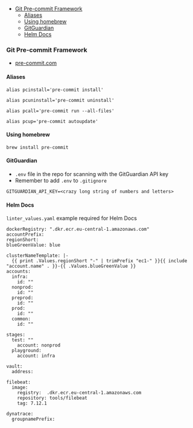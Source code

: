 - [Git Pre-commit Framework](#git-pre-commit-framework)
  - [Aliases](#aliases)
  - [Using homebrew](#using-homebrew)
  - [GitGuardian](#gitguardian)
  - [Helm Docs](#helm-docs)

### Git Pre-commit Framework
- [pre-commit.com](https://pre-commit.com/)

#### Aliases
```
alias pcinstall='pre-commit install'
```
```
alias pcuninstall='pre-commit uninstall'
```
```
alias pcall='pre-commit run --all-files'
```
```
alias pcup='pre-commit autoupdate'
```

#### Using homebrew
```
brew install pre-commit
```

#### GitGuardian
- `.env` file in the repo for scanning with the GitGuardian API key
- Remember to add `.env` to `.gitignore`

```
GITGUARDIAN_API_KEY=<crazy long string of numbers and letters>
```

#### Helm Docs

`linter_values.yaml` example required for Helm Docs

```
dockerRegistry: ".dkr.ecr.eu-central-1.amazonaws.com"
accountPrefix:
regionShort:
blueGreenValue: blue

clusterNameTemplate: |-
  {{ print .Values.regionShort "-" | trimPrefix "ec1-" }}{{ include "account.name" . }}-{{ .Values.blueGreenValue }}
accounts:
  infra:
    id: ""
  nonprod:
    id: ""
  preprod:
    id: ""
  prod:
    id: ""
  common:
    id: ""

stages:
  test: ""
    account: nonprod
  playground:
    account: infra

vault:
  address:

filebeat:
  image:
    registry:  .dkr.ecr.eu-central-1.amazonaws.com
    repository: tools/filebeat
    tag: 7.12.1

dynatrace:
  groupnamePrefix:
```
